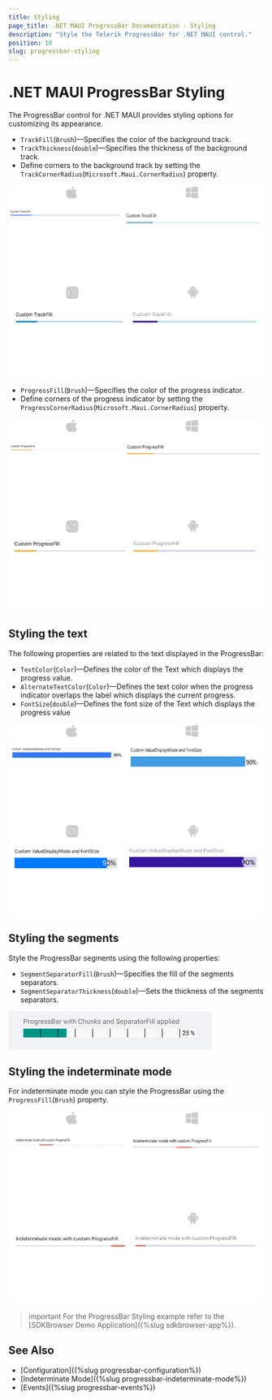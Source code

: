 ```yaml
---
title: Styling
page_title: .NET MAUI ProgressBar Documentation - Styling
description: "Style the Telerik ProgressBar for .NET MAUI control."
position: 10
slug: progressbar-styling
---
```


# .NET MAUI ProgressBar Styling

The ProgressBar control for .NET MAUI provides styling options for customizing its appearance.

* `TrackFill`(`Brush`)&mdash;Specifies the color of the background track.
* `TrackThickness`(`double`)&mdash;Specifies the thickness of the background track.
* Define corners to the background track by setting the `TrackCornerRadius`(`Microsoft.Maui.CornerRadius`) property.

<snippet id='progressbar-styling-trackfill'/>

![ProgressBar Track Fill](images/progressbar-styling-track-fill.png)

* `ProgressFill`(`Brush`)&mdash;Specifies the color of the progress indicator.
* Define corners of the progress indicator by setting the `ProgressCornerRadius`(`Microsoft.Maui.CornerRadius`) property. 

<snippet id='progressbar-styling-progressfill'/>

![ProgressBar Progress Fill](images/progressbar-styling-progress-fill.png)

## Styling the text

The following properties are related to the text displayed in the ProgressBar:

* `TextColor`(`Color`)&mdash;Defines the color of the Text which displays the progress value.
* `AlternateTextColor`(`Color`)&mdash;Defines the text color when the progress indicator overlaps the label which displays the current progress.
* `FontSize`(`double`)&mdash;Defines the font size of the Text which displays the progress value

<snippet id='progressbar-styling-text'/>

![ProgressBar Text Styling](images/progressbar-styling-text.png)

## Styling the segments

Style the ProgressBar segments using the following properties:

* `SegmentSeparatorFill`(`Brush`)&mdash;Specifies the fill of the segments separators.
* `SegmentSeparatorThickness`(`double`)&mdash;Sets the thickness of the segments separators.

<snippet id='progressbar-styling-separator-segments'/>

![ProgressBar Segments Separator Fill](images/progressbar-styling-segments-separator.png)

## Styling the indeterminate mode

For indeterminate mode you can style the ProgressBar using the `ProgressFill`(`Brush`) property.

<snippet id='progressbar-styling-separator-segments'/>

![ProgressBar Style the indeterminate mode fill](images/progressbar-styling-indeterminate-fill.png)

>important For the ProgressBar Styling example refer to the [SDKBrowser Demo Application]({%slug sdkbrowser-app%}).

## See Also

- [Configuration]({%slug progressbar-configuration%})
- [Indeterminate Mode]({%slug progressbar-indeterminate-mode%})
- [Events]({%slug progressbar-events%})
